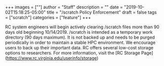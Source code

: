 +++
images = [""]
author = "Staff"
description = ""
date = "2019-10-02T15:18:25-05:00"
title = "/scratch Policy Enforcement"
draft = false
tags = ["scratch"]
categories = ["feature"]
+++


RC system engineers will begin actively clearing /scratch files more than 90 days old beginning 10/14/2019. /scratch is intended as a temporary work directory (90 days maximum).
It is not backed up and needs to be purged periodically in order to maintain a stable HPC environment. We encourage users to back up their important data.
RC offers several low-cost storage options to researchers.
For more information, visit the [RC Storage Page] (https://www.rc.virginia.edu/userinfo/storage)

